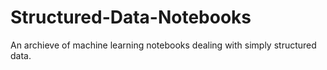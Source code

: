# Structured-Data-Notebooks
An archieve of machine learning notebooks dealing with simply structured data.
